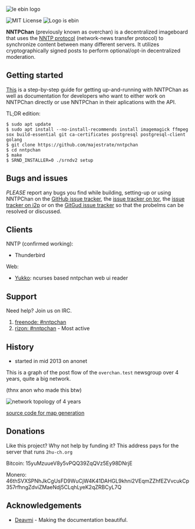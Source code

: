 
![le ebin logo](nntpchan.png "ebin logo")

![MIT License](https://img.shields.io/github/license/majestrate/nntpchan.svg)
![Logo is ebin](https://img.shields.io/badge/logo-ebin-brightgreen.svg)


**NNTPChan** (previously known as overchan) is a decentralized imageboard that uses the [NNTP protocol](https://en.wikipedia.org/wiki/Network_News_Transfer_Protocol) (network-news transfer protocol) to synchronize content between many different servers. It utilizes cryptographically signed posts to perform optional/opt-in decentralized moderation.

## Getting started

[This](doc) is a step-by-step guide for getting up-and-running with NNTPChan as well as documentation for developers who want to either work on NNTPChan directly or use NNTPChan in their aplications with the API.

TL;DR edition:


    $ sudo apt update
    $ sudo apt install --no-install-recommends install imagemagick ffmpeg sox build-essential git ca-certificates postgresql postgresql-client golang
    $ git clone https://github.com/majestrate/nntpchan
    $ cd nntpchan
    $ make
    $ SRND_INSTALLER=0 ./srndv2 setup 

## Bugs and issues

*PLEASE* report any bugs you find while building, setting-up or using NNTPChan on the [GitHub issue tracker](https://github.com/majestrate/nntpchan/issues), the [issue tracker on tor](http://git.psii2pdloxelodts.onion/psi/nntpchan/), the [issue tracker on i2p](http://git.psi.i2p/psi/nntpchan/) or on the [GitGud issue tracker](https://gitgud.io/jeff/nntpchan/issues) so that the probelms can be resolved or discussed.

## Clients

NNTP (confirmed working):

* Thunderbird

Web:

* [Yukko](https://github.com/faissaloo/Yukko): ncurses based nntpchan web ui reader


## Support

Need help? Join us on IRC.

1. [freenode: #nntpchan](https://webchat.freenode.net/?channels=#nntpchan)
2. [rizon: #nntpchan](https://qchat.rizon.net/?channels=#nntpchan) - Most active

## History

* started in mid 2013 on anonet

This is a graph of the post flow of the `overchan.test` newsgroup over 4 years, quite a big network.

(thnx anon who made this btw)

![network topology of 4 years](topology.png "changolia")

[source code for map generation](https://github.com/nilesr/nntpchan-mapper)

## Donations

Like this project? Why not help by funding it? This address pays for the server that runs `2hu-ch.org`

Bitcoin: 15yuMzuueV8y5vPQQ39ZqQVz5Ey98DNrjE

Monero: 46thSVXSPNhJkCgUsFD9WuCjW4K41DAHGL9khni2VEqmZZhfEZVvcukCp357rfhngZdviZMaeNdj5CLqhLyeK2qZRBCyL7Q

## Acknowledgements

* [Deavmi](https://deavmi.carteronline.net/) - Making the documentation beautiful.

